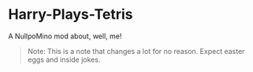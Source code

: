 # Harry-Plays-Tetris
A NullpoMino mod about, well, me!
>Note: This is a note that changes a lot for no reason. Expect easter eggs and inside jokes.
